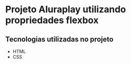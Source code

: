 # Projeto Aluraplay utilizando propriedades flexbox

## Tecnologias utilizadas no projeto
* HTML
* CSS
